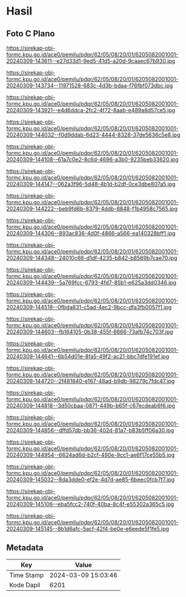 # Hasil

## Foto C Plano

https://sirekap-obj-formc.kpu.go.id/ace0/pemilu/pdpr/62/05/08/20/01/6205082001001-20240309-143611--e27d33d1-9ed5-41d5-a20d-9caaec67b930.jpg

https://sirekap-obj-formc.kpu.go.id/ace0/pemilu/pdpr/62/05/08/20/01/6205082001001-20240309-143734--11971528-683c-4d3b-bdaa-f76fbf073dbc.jpg

https://sirekap-obj-formc.kpu.go.id/ace0/pemilu/pdpr/62/05/08/20/01/6205082001001-20240309-143921--e4d6ddca-2fc2-4f72-8aab-e489a8d57ce5.jpg

https://sirekap-obj-formc.kpu.go.id/ace0/pemilu/pdpr/62/05/08/20/01/6205082001001-20240309-144032--f0d9ddab-6d23-4444-8328-37de5636c5e8.jpg

https://sirekap-obj-formc.kpu.go.id/ace0/pemilu/pdpr/62/05/08/20/01/6205082001001-20240309-144108--61a7c0e2-8c6d-4696-a3b0-9235beb33620.jpg

https://sirekap-obj-formc.kpu.go.id/ace0/pemilu/pdpr/62/05/08/20/01/6205082001001-20240309-144147--062a3f96-5d48-4b1d-b2df-0ce3dbe807a5.jpg

https://sirekap-obj-formc.kpu.go.id/ace0/pemilu/pdpr/62/05/08/20/01/6205082001001-20240309-144222--beb9fd6b-8379-4ddb-8848-f1b4958c7565.jpg

https://sirekap-obj-formc.kpu.go.id/ace0/pemilu/pdpr/62/05/08/20/01/6205082001001-20240309-144306--893ac836-4d0f-4866-a566-ea140328bff1.jpg

https://sirekap-obj-formc.kpu.go.id/ace0/pemilu/pdpr/62/05/08/20/01/6205082001001-20240309-144348--24010c66-d1df-4235-b842-b8569b7cae70.jpg

https://sirekap-obj-formc.kpu.go.id/ace0/pemilu/pdpr/62/05/08/20/01/6205082001001-20240309-144439--5a769fcc-6793-4fd7-85b1-e625a3dd0346.jpg

https://sirekap-obj-formc.kpu.go.id/ace0/pemilu/pdpr/62/05/08/20/01/6205082001001-20240309-144518--0fbda831-c5ad-4ec2-9bcc-dfa3fb0057f1.jpg

https://sirekap-obj-formc.kpu.go.id/ace0/pemilu/pdpr/62/05/08/20/01/6205082001001-20240309-144603--fb164105-0b38-455f-8666-73afb74c703f.jpg

https://sirekap-obj-formc.kpu.go.id/ace0/pemilu/pdpr/62/05/08/20/01/6205082001001-20240309-144641--6b54d01e-8fa5-49f2-ac21-bbc7dfe191ef.jpg

https://sirekap-obj-formc.kpu.go.id/ace0/pemilu/pdpr/62/05/08/20/01/6205082001001-20240309-144720--2f481840-e167-48ad-b9db-98279c7fdc47.jpg

https://sirekap-obj-formc.kpu.go.id/ace0/pemilu/pdpr/62/05/08/20/01/6205082001001-20240309-144818--3d50cbaa-0871-449b-b65f-c67ecdeab6f6.jpg

https://sirekap-obj-formc.kpu.go.id/ace0/pemilu/pdpr/62/05/08/20/01/6205082001001-20240309-144856--dffd57db-bb36-402d-81a7-b83b5ff06a30.jpg

https://sirekap-obj-formc.kpu.go.id/ace0/pemilu/pdpr/62/05/08/20/01/6205082001001-20240309-144954--6624ad6d-b2cf-490e-9cc1-ae6f17ce55b5.jpg

https://sirekap-obj-formc.kpu.go.id/ace0/pemilu/pdpr/62/05/08/20/01/6205082001001-20240309-145032--8da3dde0-ef2e-4d7d-ae85-6beec0fcb7f7.jpg

https://sirekap-obj-formc.kpu.go.id/ace0/pemilu/pdpr/62/05/08/20/01/6205082001001-20240309-145106--eba5fcc2-740f-40ba-8c4f-e55302a365c5.jpg

https://sirekap-obj-formc.kpu.go.id/ace0/pemilu/pdpr/62/05/08/20/01/6205082001001-20240309-145145--8b1d6afc-5acf-42f4-be0e-e6eede5f1fe5.jpg


## Metadata

| Key        | Value               |
| ---------- | ------------------- |
| Time Stamp | 2024-03-09 15:03:46 |
| Kode Dapil | 6201                |



